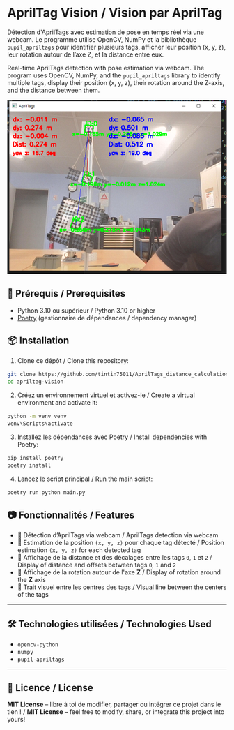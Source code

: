 # AprilTag Vision / Vision par AprilTag

Détection d'AprilTags avec estimation de pose en temps réel via une webcam. Le programme utilise OpenCV, NumPy et la bibliothèque `pupil_apriltags` pour identifier plusieurs tags, afficher leur position (x, y, z), leur rotation autour de l’axe Z, et la distance entre eux.

Real-time AprilTags detection with pose estimation via webcam. The program uses OpenCV, NumPy, and the `pupil_apriltags` library to identify multiple tags, display their position (x, y, z), their rotation around the Z-axis, and the distance between them.

![Capture d'écran de l'application](images/Capture.PNG)

## 🔧 Prérequis / Prerequisites

- Python 3.10 ou supérieur / Python 3.10 or higher
- [Poetry](https://python-poetry.org/) (gestionnaire de dépendances / dependency manager)

## 📦 Installation

1. Clone ce dépôt / Clone this repository:

```bash
git clone https://github.com/tintin75011/AprilTags_distance_calculation.git
cd apriltag-vision
```
2. Créez un environnement virtuel et activez-le / Create a virtual environment and activate it:
 ```bash
python -m venv venv
venv\Scripts\activate
```

3. Installez les dépendances avec Poetry / Install dependencies with Poetry:

```bash
pip install poetry
poetry install
```

4. Lancez le script principal / Run the main script:
```bash
poetry run python main.py
```

## 📷 Fonctionnalités / Features

- 🎯 Détection d’AprilTags via webcam / AprilTags detection via webcam
- 📍 Estimation de la position `(x, y, z)`  pour chaque tag détecté / Position estimation `(x, y, z)` for each detected tag
- 📏 Affichage de la distance et des décalages entre les tags `0`, `1` et `2` / Display of distance and offsets between tags `0`, `1` and `2`
- 🔄 Affichage de la rotation autour de l'axe **Z** / Display of rotation around the **Z** axis
- 🧵 Trait visuel entre les centres des tags / Visual line between the centers of the tags

---

## 🛠 Technologies utilisées / Technologies Used

- `opencv-python`
- `numpy`
- `pupil-apriltags`

---

## 📜 Licence / License

**MIT License** – libre à toi de modifier, partager ou intégrer ce projet dans le tien ! / **MIT License** – feel free to modify, share, or integrate this project into yours!
